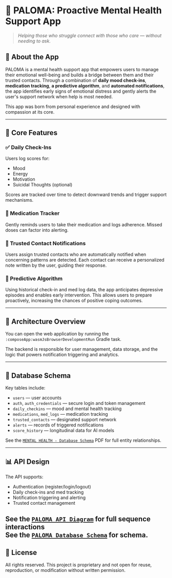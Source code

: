 # 🧠 PALOMA: Proactive Mental Health Support App

> *Helping those who struggle connect with those who care — without needing to ask.*

## 📱 About the App

PALOMA is a mental health support app that empowers users to manage their emotional well-being and builds a bridge between them and their trusted contacts. Through a combination of **daily mood check-ins**, **medication tracking**, **a predictive algorithm**, and **automated notifications**, the app identifies early signs of emotional distress and gently alerts the user's support network when help is most needed.

This app was born from personal experience and designed with compassion at its core.

---

## 🔑 Core Features

### ✅ Daily Check-Ins
Users log scores for:
- Mood
- Energy
- Motivation
- Suicidal Thoughts (optional)

Scores are tracked over time to detect downward trends and trigger support mechanisms.

### 💊 Medication Tracker
Gently reminds users to take their medication and logs adherence. Missed doses can factor into alerting.

### 🔔 Trusted Contact Notifications
Users assign trusted contacts who are automatically notified when concerning patterns are detected. Each contact can receive a personalized note written by the user, guiding their response.

### 🧠 Predictive Algorithm
Using historical check-in and med log data, the app anticipates depressive episodes and enables early intervention. This allows users to prepare proactively, increasing the chances of positive coping outcomes.

---

## 🧩 Architecture Overview

You can open the web application by running the `:composeApp:wasmJsBrowserDevelopmentRun` Gradle task.

The backend is responsible for user management, data storage, and the logic that powers notification triggering and analytics.

---

## 🧾 Database Schema

Key tables include:
- `users` — user accounts
- `auth`, `auth_credentials` — secure login and token management
- `daily_checkins` — mood and mental health tracking
- `medications`, `med_logs` — medication tracking
- `trusted_contacts` — designated support network
- `alerts` — records of triggered notifications
- `score_history` — longitudinal data for AI models

See the [`MENTAL HEALTH - Database Schema`](PALOMA%20API_DIAGRAM.png) PDF for full entity relationships.

---

## 📊 API Design

The API supports:
- Authentication (register/login/logout)
- Daily check-ins and med tracking
- Notification triggering and alerting
- Trusted contact management

See the [`PALOMA API Diagram`](./PALOMA%20API_DIAGRAM.png) for full sequence interactions    
See the [`PALOMA Database Schema`](./MENTAL_HEALTH-Database_Schema.pdf) for schema.
---

## 📜 License

All rights reserved.
This project is proprietary and not open for reuse, reproduction, or modification without written permission. 
